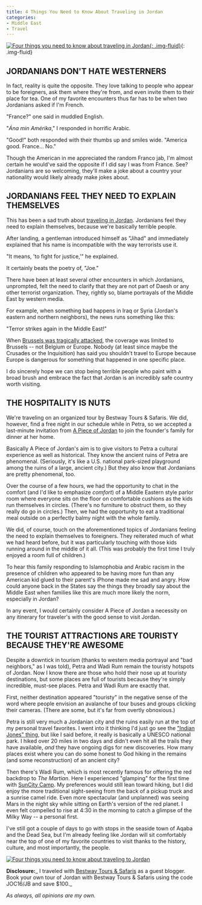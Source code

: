 ```yaml
---
title: 4 Things You Need to Know About Traveling in Jordan
categories:
- Middle East
- Travel
---
```


[![Four things you need to know about traveling in Jordan](https://withoutapath.com/wp-content/uploads/2016/05/Four-things-you-need-to-know-about-traveling-in-Jordan.jpg){: .img-fluid}](https://withoutapath.com/wp-content/uploads/2016/05/Four-things-you-need-to-know-about-traveling-in-Jordan.jpg){: .img-fluid}

## JORDANIANS DON'T HATE WESTERNERS

In fact, reality is quite the opposite. They love talking to people who appear to be foreigners, ask them where they're from, and even invite them to their place for tea. One of my favorite encounters thus far has to be when two Jordanians asked if I'm French.

"France?" one said in muddled English.

"_Ána min Amérika_," I responded in horrific Arabic.

"Good!" both responded with their thumbs up and smiles wide. "America good. France... No."

Though the American in me appreciated the random Franco jab, I'm almost certain he would've said the opposite if I did say I was from France. See? Jordanians are so welcoming, they'll make a joke about a country your nationality would likely already make jokes about.<!-- more -->

## JORDANIANS FEEL THEY NEED TO EXPLAIN THEMSELVES

This has been a sad truth about [traveling in Jordan](https://withoutapath.com/how-to-prepare-for-jordan/). Jordanians feel they need to explain themselves, because we're basically terrible people.

After landing, a gentleman introduced himself as "Jihad" and immediately explained that his name is incompatible with the way terrorists use it.

"It means, 'to fight for justice,'" he explained.

It certainly beats the poetry of, "Joe."

There have been at least several other encounters in which Jordanians, unprompted, felt the need to clarify that they are not part of Daesh or any other terrorist organization. They, rightly so, blame portrayals of the Middle East by western media.

For example, when something bad happens in Iraq or Syria (Jordan's eastern and northern neighbors), the news runs something like this:

"Terror strikes again in the Middle East!"

When [Brussels was tragically attacked](https://withoutapath.com/turkey-brussels-terrorist-attacks/), the coverage was limited to Brussels -- not Belgium or Europe. Nobody (at least since maybe the Crusades or the Inquisition) has said you shouldn't travel to Europe because Europe is dangerous for something that happened in one specific place.

I do sincerely hope we can stop being terrible people who paint with a broad brush and embrace the fact that Jordan is an incredibly safe country worth visiting.

## THE HOSPITALITY IS NUTS

We're traveling on an organized tour by Bestway Tours & Safaris. We did, however, find a free night in our schedule while in Petra, so we accepted a last-minute invitation from [A Piece of Jordan](http://apieceofjordan.com) to join the founder's family for dinner at her home.

Basically A Piece of Jordan's aim is to give visitors to Petra a cultural experience as well as historical. They know the ancient ruins of Petra are phenomenal. (Seriously, it's like a U.S. national park-sized playground among the ruins of a large, ancient city.) But they also know that Jordanians are pretty phenomenal, too.

Over the course of a few hours, we had the opportunity to chat in the comfort (and I'd like to emphasize _comfort_) of a Middle Eastern style parlor room where everyone sits on the floor on comfortable cushions as the kids run themselves in circles. (There's no furniture to obstruct them, so they really do go in circles.) Then, we had the opportunity to eat a traditional meal outside on a perfectly balmy night with the whole family.

We did, of course, touch on the aforementioned topics of Jordanians feeling the need to explain themselves to foreigners. They reiterated much of what we had heard before, but it was particularly touching with those kids running around in the middle of it all. (This was probably the first time I truly enjoyed a room full of children.)

To hear this family responding to Islamophobia and Arabic racism in the presence of children who appeared to be having more fun than any American kid glued to their parent's iPhone made me sad and angry. How could anyone back in the States say the things they broadly say about the Middle East when families like this are much more likely the norm, especially in Jordan?

In any event, I would certainly consider A Piece of Jordan a necessity on any itinerary for traveler's with the good sense to visit Jordan.

## THE TOURIST ATTRACTIONS ARE TOURISTY BECAUSE THEY'RE AWESOME

Despite a downtick in tourism (thanks to western media portrayal and "bad neighbors," as I was told), Petra and Wadi Rum remain the touristy hotspots of Jordan. Now I know there are those who hold their nose up at touristy destinations, but some places are full of tourists because they're simply incredible, must-see places. Petra and Wadi Rum are exactly that.

First, neither destination appeared "touristy" in the negative sense of the word where people envision an avalanche of tour buses and groups clicking their cameras. (There are some, but it's far from overtly obnoxious.)

Petra is still very much a Jordanian city and the ruins easily run at the top of my personal travel favorites. I went into it thinking I'd just go see the ["Indian Jones" thing](https://www.facebook.com/BaurJoe/photos/a.488915080258.301864.306013405258/10154056011615259/?type=3), but like I said before, it really is basically a UNESCO national park. I hiked over 20 miles in two days and didn't even hit all the trails they have available, _and_ they have ongoing digs for new discoveries. How many places exist where you can do some honest to God hiking in the remains (and some reconstruction) of an ancient city?

Then there's Wadi Rum, which is most recently famous for offering the red backdrop to _The Martian_. Here I experienced "glamping" for the first time with [SunCity Camp](http://suncitycamp.com). My preferences would still lean toward hiking, but I did enjoy the more traditional sight-seeing from the back of a pickup truck and a sunrise camel ride. Even more spectacular (and unplanned) was seeing Mars in the night sky while sitting on Earth's version of the red planet. I even felt compelled to rise at 4:30 in the morning to catch a glimpse of the Milky Way -- a personal first.

I've still got a couple of days to go with stops in the seaside town of Aqaba and the Dead Sea, but I'm already feeling like Jordan will sit comfortably near the top of one of my favorite countries to visit thanks to the history, culture, and most importantly, the people.

[![Four things you need to know about traveling to Jordan](https://withoutapath.com/wp-content/uploads/2016/05/Four-things-you-need-to-know-about-traveling-to-Jordan-683x1024.png)](https://withoutapath.com/wp-content/uploads/2016/05/Four-things-you-need-to-know-about-traveling-to-Jordan.png)

**Disclosure:**_ I traveled with [Bestway Tours & Safaris](http://bestway.com/) as a guest blogger. Book your own tour of Jordan with Bestway Tours & Safaris using the code JOC16/JB and save $100._

_As always, all opinions are my own._
